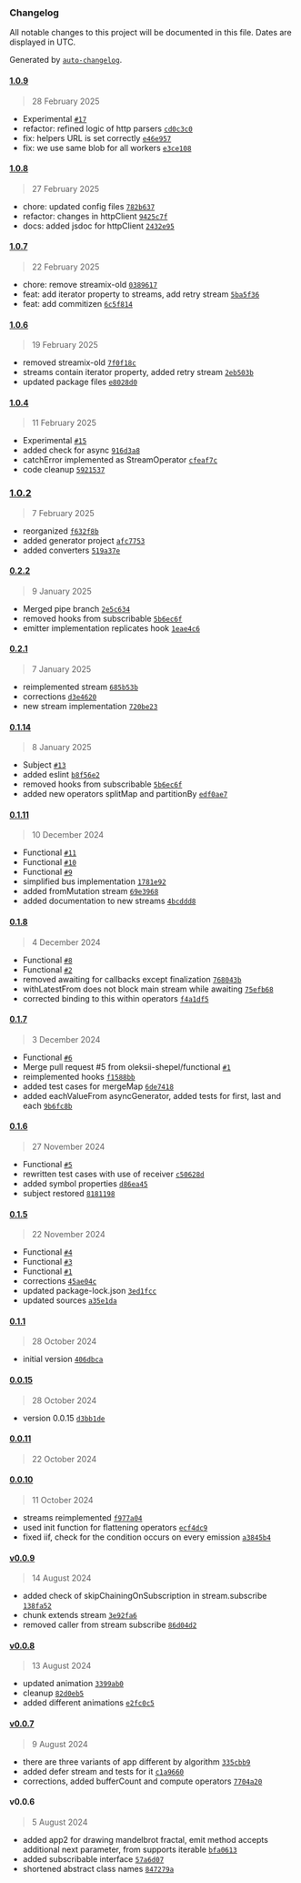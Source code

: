 ### Changelog

All notable changes to this project will be documented in this file. Dates are displayed in UTC.

Generated by [`auto-changelog`](https://github.com/CookPete/auto-changelog).

#### [1.0.9](https://github.com/actioncrew/streamix/compare/1.0.8...1.0.9)

> 28 February 2025

- Experimental [`#17`](https://github.com/actioncrew/streamix/pull/17)
- refactor: refined logic of http parsers [`cd0c3c0`](https://github.com/actioncrew/streamix/commit/cd0c3c0bd6777ad4cbe5a44c0d812655a48bd756)
- fix: helpers URL is set correctly [`e46e957`](https://github.com/actioncrew/streamix/commit/e46e957cde63775bd770e91987c242a614ce0323)
- fix: we use same blob for all workers [`e3ce108`](https://github.com/actioncrew/streamix/commit/e3ce108f422831d59e5f49866bccb043f6ab84b5)

#### [1.0.8](https://github.com/actioncrew/streamix/compare/1.0.7...1.0.8)

> 27 February 2025

- chore: updated config files [`782b637`](https://github.com/actioncrew/streamix/commit/782b63743c3615fd3c691554bb51bbf673fb19ee)
- refactor: changes in httpClient [`9425c7f`](https://github.com/actioncrew/streamix/commit/9425c7f8ecd161e58d45ed89fa456ae0966ef774)
- docs: added jsdoc for httpClient [`2432e95`](https://github.com/actioncrew/streamix/commit/2432e956f56c52f9bd4c96cd874393de4c2d2f18)

#### [1.0.7](https://github.com/actioncrew/streamix/compare/1.0.6...1.0.7)

> 22 February 2025

- chore: remove streamix-old [`0389617`](https://github.com/actioncrew/streamix/commit/0389617225009efa43de2f9438e92887de477941)
- feat: add iterator property to streams, add retry stream [`5ba5f36`](https://github.com/actioncrew/streamix/commit/5ba5f360259b65b3c56eb42ec559620cce69196f)
- feat: add commitizen [`6c5f814`](https://github.com/actioncrew/streamix/commit/6c5f814aa818734fb892f5e14218530e25657bad)

#### [1.0.6](https://github.com/actioncrew/streamix/compare/1.0.4...1.0.6)

> 19 February 2025

- removed streamix-old [`7f0f18c`](https://github.com/actioncrew/streamix/commit/7f0f18ccae46ba43f870b9ea9075af3999a2c18c)
- streams contain iterator property, added retry stream [`2eb503b`](https://github.com/actioncrew/streamix/commit/2eb503b025fd16d268e7abb042c4e746e51a5045)
- updated package files [`e8028d0`](https://github.com/actioncrew/streamix/commit/e8028d06c70062cbdbb967bf4978060a97f6b70d)

#### [1.0.4](https://github.com/actioncrew/streamix/compare/1.0.2...1.0.4)

> 11 February 2025

- Experimental [`#15`](https://github.com/actioncrew/streamix/pull/15)
- added check for async [`916d3a8`](https://github.com/actioncrew/streamix/commit/916d3a81e3cbfde1e37cc5c7fdff48bb267efbb9)
- catchError implemented as StreamOperator [`cfeaf7c`](https://github.com/actioncrew/streamix/commit/cfeaf7ca5391883d95dbe1247a36c6e528f83917)
- code cleanup [`5921537`](https://github.com/actioncrew/streamix/commit/59215376af55cb1d51b29f368317b4e927ebfa86)

### [1.0.2](https://github.com/actioncrew/streamix/compare/0.2.2...1.0.2)

> 7 February 2025

- reorganized [`f632f8b`](https://github.com/actioncrew/streamix/commit/f632f8bca8962af8c52b2162314c87ca04d91da3)
- added generator project [`afc7753`](https://github.com/actioncrew/streamix/commit/afc77534ba932aacf10243ed8aa3776bfced4625)
- added converters [`519a37e`](https://github.com/actioncrew/streamix/commit/519a37e962d56b2a8b925bf05c8703bc910902a7)

#### [0.2.2](https://github.com/actioncrew/streamix/compare/0.2.1...0.2.2)

> 9 January 2025

- Merged pipe branch [`2e5c634`](https://github.com/actioncrew/streamix/commit/2e5c63491f823b9a7b580a7bffa4340dc546a0ce)
- removed hooks from subscribable [`5b6ec6f`](https://github.com/actioncrew/streamix/commit/5b6ec6f8bdcdcc31c8193813177ea9eb85eae093)
- emitter implementation replicates hook [`1eae4c6`](https://github.com/actioncrew/streamix/commit/1eae4c6e7695c0f4dfd1c71726abf330db93712c)

#### [0.2.1](https://github.com/actioncrew/streamix/compare/0.1.14...0.2.1)

> 7 January 2025

- reimplemented stream [`685b53b`](https://github.com/actioncrew/streamix/commit/685b53b43240543f1c9f6cd1ec9e5b29048cc0a7)
- corrections [`d3e4620`](https://github.com/actioncrew/streamix/commit/d3e46205d64bf7509d58840e95207fbafb1600f2)
- new stream implementation [`720be23`](https://github.com/actioncrew/streamix/commit/720be2394795981e45cdbbfc409244e15db753ac)

#### [0.1.14](https://github.com/actioncrew/streamix/compare/0.1.11...0.1.14)

> 8 January 2025

- Subject [`#13`](https://github.com/actioncrew/streamix/pull/13)
- added eslint [`b8f56e2`](https://github.com/actioncrew/streamix/commit/b8f56e206e7bace10554a08e66362f6c5f19547e)
- removed hooks from subscribable [`5b6ec6f`](https://github.com/actioncrew/streamix/commit/5b6ec6f8bdcdcc31c8193813177ea9eb85eae093)
- added new operators splitMap and partitionBy [`edf0ae7`](https://github.com/actioncrew/streamix/commit/edf0ae7daff477348f97bb165fc5527cc8a99635)

#### [0.1.11](https://github.com/actioncrew/streamix/compare/0.1.8...0.1.11)

> 10 December 2024

- Functional [`#11`](https://github.com/actioncrew/streamix/pull/11)
- Functional [`#10`](https://github.com/actioncrew/streamix/pull/10)
- Functional [`#9`](https://github.com/actioncrew/streamix/pull/9)
- simplified bus implementation [`1781e92`](https://github.com/actioncrew/streamix/commit/1781e92e0d6e3a6ccbffa76fa6a0a29b7cdc43e8)
- added fromMutation stream [`69e3968`](https://github.com/actioncrew/streamix/commit/69e396857c5e1e8a24289072adfeb4a9de913da5)
- added documentation to new streams [`4bcddd8`](https://github.com/actioncrew/streamix/commit/4bcddd899f6d2544064224aac16c0656d3e2c185)

#### [0.1.8](https://github.com/actioncrew/streamix/compare/0.1.7...0.1.8)

> 4 December 2024

- Functional [`#8`](https://github.com/actioncrew/streamix/pull/8)
- Functional [`#2`](https://github.com/actioncrew/streamix/pull/2)
- removed awaiting for callbacks except finalization [`768043b`](https://github.com/actioncrew/streamix/commit/768043b1a4833296edae1ead23f109fbf5cb5b74)
- withLatestFrom does not block main stream while awaiting [`75efb68`](https://github.com/actioncrew/streamix/commit/75efb686efb4fe4c372c90f3379149824225a71e)
- corrected binding to this within operators [`f4a1df5`](https://github.com/actioncrew/streamix/commit/f4a1df505d00979277aa7f03d12aeafb3a12b6e3)

#### [0.1.7](https://github.com/actioncrew/streamix/compare/0.1.6...0.1.7)

> 3 December 2024

- Functional [`#6`](https://github.com/actioncrew/streamix/pull/6)
- Merge pull request #5 from oleksii-shepel/functional [`#1`](https://github.com/actioncrew/streamix/pull/1)
- reimplemented hooks [`f1588bb`](https://github.com/actioncrew/streamix/commit/f1588bbf0919a5ac543fbcfb13daefc7a546ffa7)
- added test cases for mergeMap [`6de7418`](https://github.com/actioncrew/streamix/commit/6de74185085597f8a4f176985d54012d6dceff5b)
- added eachValueFrom asyncGenerator, added tests for first, last and each [`9b6fc8b`](https://github.com/actioncrew/streamix/commit/9b6fc8b25dc59a09434d7b2d44d6484f1fd2851a)

#### [0.1.6](https://github.com/actioncrew/streamix/compare/0.1.5...0.1.6)

> 27 November 2024

- Functional [`#5`](https://github.com/actioncrew/streamix/pull/5)
- rewritten test cases with use of receiver [`c50628d`](https://github.com/actioncrew/streamix/commit/c50628d0c599e2218172cd688e4fe4df9b5d1960)
- added symbol properties [`d86ea45`](https://github.com/actioncrew/streamix/commit/d86ea45324445bc9a75e4e3854721fc84008d261)
- subject restored [`8181198`](https://github.com/actioncrew/streamix/commit/8181198ad743ecaec58786e166a88c88cc9c5a42)

#### [0.1.5](https://github.com/actioncrew/streamix/compare/0.1.1...0.1.5)

> 22 November 2024

- Functional [`#4`](https://github.com/actioncrew/streamix/pull/4)
- Functional [`#3`](https://github.com/actioncrew/streamix/pull/3)
- Functional [`#1`](https://github.com/actioncrew/streamix/pull/1)
- corrections [`45ae04c`](https://github.com/actioncrew/streamix/commit/45ae04ccdf035c51fad674891be9bde99a4691c3)
- updated package-lock.json [`3ed1fcc`](https://github.com/actioncrew/streamix/commit/3ed1fcc92a77975aa37b47889cf100e1c192af00)
- updated sources [`a35e1da`](https://github.com/actioncrew/streamix/commit/a35e1da3faeb3cd77ca1dc4235adb9d7845fae0d)

#### [0.1.1](https://github.com/actioncrew/streamix/compare/0.0.15...0.1.1)

> 28 October 2024

- initial version [`406dbca`](https://github.com/actioncrew/streamix/commit/406dbca269f12c476d54cfe37bb56f77c6bb85e7)

#### [0.0.15](https://github.com/actioncrew/streamix/compare/0.0.11...0.0.15)

> 28 October 2024

- version 0.0.15 [`d3bb1de`](https://github.com/actioncrew/streamix/commit/d3bb1de064f9efd876098af2c13c30a9cef0007a)

#### [0.0.11](https://github.com/actioncrew/streamix/compare/0.0.10...0.0.11)

> 22 October 2024

#### [0.0.10](https://github.com/actioncrew/streamix/compare/v0.0.9...0.0.10)

> 11 October 2024

- streams reimplemented [`f977a04`](https://github.com/actioncrew/streamix/commit/f977a0462d90575e8b2abb6c0216db55216c6fa1)
- used init function for flattening operators [`ecf4dc9`](https://github.com/actioncrew/streamix/commit/ecf4dc9a6fa82e0b2696bff3910253032256a412)
- fixed iif, check for the condition occurs on every emission [`a3845b4`](https://github.com/actioncrew/streamix/commit/a3845b4d0ca39d98fe49812d8205177af8e07f2f)

#### [v0.0.9](https://github.com/actioncrew/streamix/compare/v0.0.8...v0.0.9)

> 14 August 2024

- added check of skipChainingOnSubscription in stream.subscribe [`138fa52`](https://github.com/actioncrew/streamix/commit/138fa5251be7b261b2573a170b42ccb2c85db2c8)
- chunk extends stream [`3e92fa6`](https://github.com/actioncrew/streamix/commit/3e92fa6488da7440315c90f4d7bdf4a8777fc977)
- removed caller from stream subscribe [`86d04d2`](https://github.com/actioncrew/streamix/commit/86d04d299a4739dddd85b89829ab7b851af7147a)

#### [v0.0.8](https://github.com/actioncrew/streamix/compare/v0.0.7...v0.0.8)

> 13 August 2024

- updated animation [`3399ab0`](https://github.com/actioncrew/streamix/commit/3399ab07283a15763f21a5c8e5ed00986600ce20)
- cleanup [`82d0eb5`](https://github.com/actioncrew/streamix/commit/82d0eb5efb6ea84d15e4acd3ddf0ed477358554a)
- added different animations [`e2fc0c5`](https://github.com/actioncrew/streamix/commit/e2fc0c5677fed2a7bb1535da18a67a761b69368c)

#### [v0.0.7](https://github.com/actioncrew/streamix/compare/v0.0.6...v0.0.7)

> 9 August 2024

- there are three variants of app different by algorithm [`335cbb9`](https://github.com/actioncrew/streamix/commit/335cbb99b3118e87ff1dea5946f513e0be40e040)
- added defer stream and tests for it [`c1a9660`](https://github.com/actioncrew/streamix/commit/c1a96606e278044562cd2cb196f364a012540c7d)
- corrections, added bufferCount and compute operators [`7704a20`](https://github.com/actioncrew/streamix/commit/7704a20da3a408258fbac328fcf5491e1f2b18b7)

#### v0.0.6

> 5 August 2024

- added app2 for drawing mandelbrot fractal, emit method accepts additional next parameter, from supports iterable [`bfa0613`](https://github.com/actioncrew/streamix/commit/bfa0613f78592a9637262fa8207b6f9d2eba3883)
- added subscribable interface [`57a6d07`](https://github.com/actioncrew/streamix/commit/57a6d07966123ec79ba323b0c3794fa3880f6984)
- shortened abstract class names [`847279a`](https://github.com/actioncrew/streamix/commit/847279a9f9543d7e400c5208412cd35826e8a78c)

